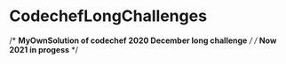 # CodechefLongChallenges
/* **MyOwnSolution of codechef 2020 December long challenge** */
/* **Now 2021 in progess** */

